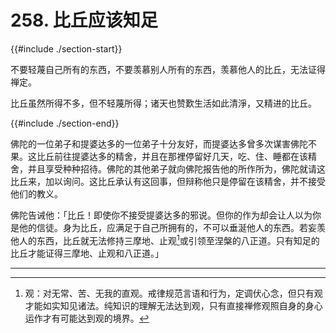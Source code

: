 # 258. 比丘应该知足
{{#include ./section-start}}

不要轻蔑自己所有的东西，不要羡慕别人所有的东西，羡慕他人的比丘，无法证得禅定。



比丘虽然所得不多，但不轻蔑所得；诸天也赞歎生活如此清淨，又精进的比丘。

{{#include ./section-end}}

佛陀的一位弟子和提婆达多的一位弟子十分友好，而提婆达多曾多次谋害佛陀不果。这比丘前往提婆达多的精舍，并且在那裡停留好几天，吃、住、睡都在该精舍，并且享受种种招待。佛陀的其他弟子就向佛陀报告他的所作所为，佛陀就请这比丘来，加以询问。这比丘承认有这回事，但辩称他只是停留在该精舍，并不接受他们的教义。

佛陀告诫他：「比丘！即使你不接受提婆达多的邪说。但你的作为却会让人以为你是他的信徒。身为比丘，应满足于自己所拥有的，不可以垂涎他人的东西。若妄羡他人的东西，比丘就无法修持三摩地、止观[^1]或引领至涅槃的八正道。只有知足的比丘才能证得三摩地、止观和八正道。」


---



[^1]: 观：对无常、苦、无我的直观。戒律规范言语和行为，定调伏心念，但只有观才能如实知见诸法。纯知识的理解无法达到观，只有直接禅修观照自身的身心运作才有可能达到观的境界。

